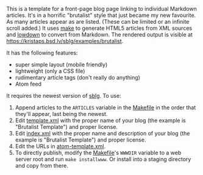 This is a template for a front-page blog page linking to individual
Markdown articles.  It's in a horrific "brutalist" style that just
became my new favourite.  As many articles appear as are listed.  (These
can be limited or an infinite scroll added.) It uses
[make](https://man.openbsd.org/make.1) to generate HTML5 articles from
XML sources and [lowdown](https://kristaps.bsd.lv/lowdown) to convert
from Markdown.  The rendered output is visible at
https://kristaps.bsd.lv/sblg/examples/brutalist.

It has the following features:

- super simple layout (mobile friendly)
- lightweight (only a CSS file)
- rudimentary article tags (don't really do anything)
- Atom feed

It requires the newest version of [sblg](https://kristaps.bsd.lv/sblg).
To use:

1. Append articles to the `ARTICLES` variable in the
	[Makefile](Makefile) in the order that they'll appear, last
	being the newest.
2. Edit [template.xml](template.xml) with the proper name of your blog
	(the example is "Brutalist Template") and proper license.
3. Edit [index.xml](index.xml) with the proper name and description of
	your blog (the example is "Brutalist Template") and proper
	license.
4. Edit the URLs in [atom-template.xml](atom-template.xml).
5. To directly publish, modify the [Makefile](Makefile)'s `WWWDIR`
	variable to a web server root and run `make installwww`.  Or
	install into a staging directory and copy from there.
